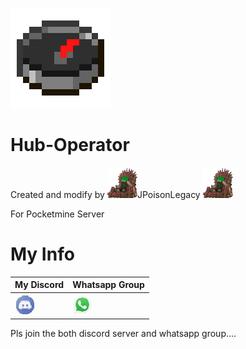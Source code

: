 ![](https://github.com/JPoisonLegacy/hub-settings/blob/master/icon.png)
# Hub-Operator

Created and modify by ![](https://github.com/JPoisonLegacy/hub-settings/blob/master/images/JPoisonLegacy.png)JPoisonLegacy                                                                                                         ![](https://raw.githubusercontent.com/JPoisonLegacy/hub-settings/master/images/JPoisonLegacy.png)

For Pocketmine Server

# My Info

My Discord|Whatsapp Group
----------|-------------
[![Discord](https://github.com/JPoisonLegacy/hub-settings/blob/master/images/discord.jpg)](https://discord.gg/ReG8Z57)|[![Whatsapp](https://github.com/JPoisonLegacy/hub-settings/blob/master/images/whatsapp.jpg)](https://chat.whatsapp.com/E68oaaDgUGJ0lzy9vHE01I)

Pls join the both discord server and whatsapp group....
